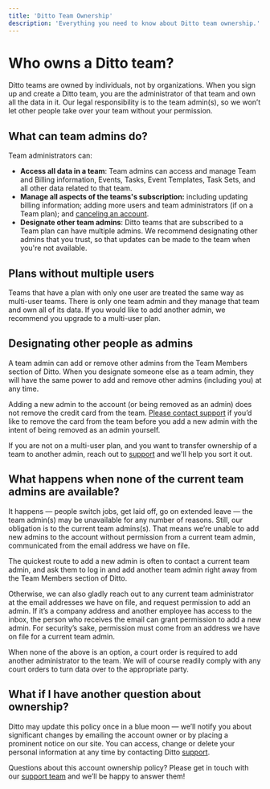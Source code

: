 ```yaml
---
title: 'Ditto Team Ownership'
description: 'Everything you need to know about Ditto team ownership.'
---
```


[home]: /
[support-email]: mailto:support@ditto.events

# Who owns a Ditto team?

Ditto teams are owned by individuals, not by organizations. When you sign up and create a Ditto team, you are the administrator of that team and own all the data in it. Our legal responsibility is to the team admin(s), so we won’t let other people take over your team without your permission.

## What can team admins do?

Team administrators can:

- **Access all data in a team**: Team admins can access and manage Team and Billing information, Events, Tasks, Event Templates, Task Sets, and all other data related to that team.
- **Manage all aspects of the teams's subscription:** including updating billing information; adding more users and team administrators (if on a Team plan); and [canceling an account](mailto:support@ditto.support). 
- **Designate other team admins**: Ditto teams that are subscribed to a Team plan can have multiple admins. We recommend designating other admins that you trust, so that updates can be made to the team when you're not available.

## Plans without multiple users

Teams that have a plan with only one user are treated the same way as multi-user teams. There is only one team admin and they manage that team and own all of its data. If you would like to add another admin, we recommend you upgrade to a multi-user plan.

## Designating other people as admins

A team admin can add or remove other admins from the Team Members section of Ditto. When you designate someone else as a team admin, they will have the same power to add and remove other admins (including you) at any time.

Adding a new admin to the account (or being removed as an admin) does not remove the credit card from the team. [Please contact support](mailto:support@ditto.events) if you’d like to remove the card from the team before you add a new admin with the intent of being removed as an admin yourself.

If you are not on a multi-user plan, and you want to transfer ownership of a team to another admin, reach out to [support](mailto:support@ditto.events) and we'll help you sort it out.

## What happens when none of the current team admins are available?

It happens — people switch jobs, get laid off, go on extended leave — the team admin(s) may be unavailable for any number of reasons. Still, our obligation is to the current team admins(s). That means we’re unable to add new admins to the account without permission from a current team admin, communicated from the email address we have on file.

The quickest route to add a new admin is often to contact a current team admin, and ask them to log in and add another team admin right away from the Team Members section of Ditto.

Otherwise, we can also gladly reach out to any current team administrator at the email addresses we have on file, and request permission to add an admin. If it’s a company address and another employee has access to the inbox, the person who receives the email can grant permission to add a new admin. For security’s sake, permission must come from an address we have on file for a current team admin.

When none of the above is an option, a court order is required to add another administrator to the team. We will of course readily comply with any court orders to turn data over to the appropriate party.

## What if I have another question about ownership?

Ditto may update this policy once in a blue moon — we’ll notify you about significant changes by emailing the account owner or by placing a prominent notice on our site. You can access, change or delete your personal information at any time by contacting Ditto [support][support-email].

Questions about this account ownership policy? Please get in touch with our [support team][support-email] and we’ll be happy to answer them!
